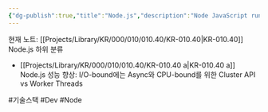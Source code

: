 ```yaml
---
{"dg-publish":true,"title":"Node.js","description":"Node JavaScript runtime 환경에 관한 글입니다. 비동기, event loop, 병렬 처리등과 같은 Node의 구조에 대한 이야기뿐만아니라 ClusterAPI , Worker Threds 와같은 성능 향상에 관아 이야기도다룹니다.","permalink":"/projects/library/kr/000/010/010-40/kr-010-40/","dgPassFrontmatter":true,"noteIcon":"0","created":"2024-12-02T16:02:44.653+09:00","updated":"2024-12-02T18:06:44.720+09:00"}
---
```


현재 노트: [[Projects/Library/KR/000/010/010.40/KR-010.40\|KR-010.40]] Node.js
하위 분류
- [[Projects/Library/KR/000/010/010.40/KR-010.40 a\|KR-010.40 a]] Node.js 성능 향상: I/O-bound에는 Async와 CPU-bound를 위한 Cluster API vs Worker Threads

#기술스택 #Dev #Node 